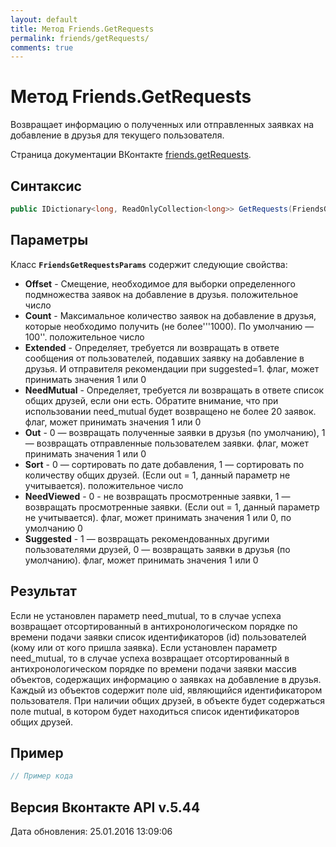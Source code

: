 ```yaml
---
layout: default
title: Метод Friends.GetRequests
permalink: friends/getRequests/
comments: true
---
```

# Метод Friends.GetRequests
Возвращает информацию о полученных или отправленных заявках на добавление в друзья для текущего пользователя.

Страница документации ВКонтакте [friends.getRequests](https://vk.com/dev/friends.getRequests).
## Синтаксис
``` csharp
public IDictionary<long, ReadOnlyCollection<long>> GetRequests(FriendsGetRequestsParams @params)
```

## Параметры
Класс **`FriendsGetRequestsParams`** содержит следующие свойства:

+ **Offset** - Смещение, необходимое для выборки определенного подмножества заявок на добавление в друзья. положительное число
+ **Count** - Максимальное количество заявок на добавление в друзья, которые необходимо получить (не более'''1000). 
По умолчанию —  100''. положительное число
+ **Extended** - Определяет, требуется ли возвращать в ответе сообщения от пользователей, подавших заявку на добавление в друзья. И отправителя рекомендации при suggested=1. флаг, может принимать значения 1 или 0
+ **NeedMutual** - Определяет, требуется ли возвращать в ответе список общих друзей, если они есть. Обратите внимание, что при использовании need_mutual будет возвращено не более 20 заявок. флаг, может принимать значения 1 или 0
+ **Out** - 0 — возвращать полученные заявки в друзья (по умолчанию), 1 — возвращать отправленные пользователем заявки. флаг, может принимать значения 1 или 0
+ **Sort** - 0 — сортировать по дате добавления, 1 — сортировать по количеству общих друзей. (Если out = 1, данный параметр не учитывается). положительное число
+ **NeedViewed** - 0 -  не возвращать просмотренные заявки, 1  — возвращать просмотренные заявки. (Если out = 1, данный параметр не учитывается). флаг, может принимать значения 1 или 0, по умолчанию 0
+ **Suggested** - 1 — возвращать рекомендованных другими пользователями друзей, 0 — возвращать заявки в друзья (по умолчанию). флаг, может принимать значения 1 или 0

## Результат
Если не установлен параметр need_mutual, то в случае успеха возвращает отсортированный в антихронологическом порядке по времени подачи заявки список идентификаторов (id) пользователей (кому или от кого пришла заявка). 
Если установлен параметр need_mutual, то в случае успеха возвращает отсортированный в антихронологическом порядке по времени подачи заявки массив объектов, содержащих информацию о заявках на добавление в друзья. Каждый из объектов содержит поле uid, являющийся идентификатором пользователя. При наличии общих друзей, в объекте будет содержаться поле mutual, в котором будет находиться список идентификаторов общих друзей.

## Пример
``` csharp
// Пример кода
```

## Версия Вконтакте API v.5.44
Дата обновления: 25.01.2016 13:09:06

